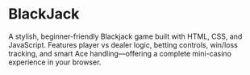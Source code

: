 # BlackJack
A stylish, beginner-friendly Blackjack game built with HTML, CSS, and JavaScript. Features player vs dealer logic, betting controls, win/loss tracking, and smart Ace handling—offering a complete mini-casino experience in your browser.
